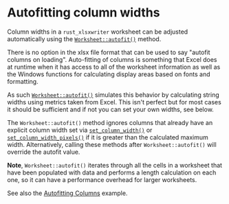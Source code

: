 # Autofitting column widths

Column widths in a `rust_xlsxwriter` worksheet can be adjusted automatically
using the [`Worksheet::autofit()`] method.

There is no option in the xlsx file format that can be used to say "autofit
columns on loading". Auto-fitting of columns is something that Excel does at
runtime when it has access to all of the worksheet information as well as the
Windows functions for calculating display areas based on fonts and formatting.

As such [`Worksheet::autofit()`] simulates this behavior by calculating string
widths using metrics taken from Excel. This isn't perfect but for most cases it
should be sufficient and if not you can set your own widths, see below.

The `Worksheet::autofit()` method ignores columns that already have an explicit
column width set via [`set_column_width()`](Worksheet::set_column_width()) or
[`set_column_width_pixels()`](Worksheet::set_column_width_pixels()) if it is
greater than the calculated maximum width. Alternatively, calling these methods
after `Worksheet::autofit()` will override the autofit value.

**Note**, `Worksheet::autofit()` iterates through all the cells in a worksheet
that have been populated with data and performs a length calculation on each
one, so it can have a performance overhead for larger worksheets.

See also the [Autofitting Columns](../examples/autofit.md) example.

[`Worksheet::autofit()`]: https://docs.rs/rust_xlsxwriter/latest/rust_xlsxwriter/worksheet/struct.Worksheet.html#method.autofit
[`Worksheet::set_column_width()`]: https://docs.rs/rust_xlsxwriter/latest/rust_xlsxwriter/worksheet/struct.Worksheet.html#method.set_column_width
[`Worksheet::set_column_width_pixels()`]: https://docs.rs/rust_xlsxwriter/latest/rust_xlsxwriter/worksheet/struct.Worksheet.html#method.set_column_width_pixels
